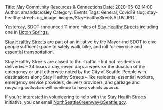 Title: May Community Resources & Connections 
Date: 2020-05-02 14:00
Author: amandacrosley
Category: Events
Tags: General, Covid19
slug: stay-healthy-streets
og_image: images/StayHealthyStreetsALUV.JPG

Yesterday, SDOT announced 11 more miles of [Stay Healthy Streets](https://sdotblog.seattle.gov/2020/05/01/get-ready-11-more-miles-of-stay-healthy-streets-coming-your-way/) including one in [Licton Springs.](https://www.seattle.gov/Documents/Departments/SDOT/Greenways/NGW/StayHealthyStreets_AuroraLicton_Map.pdf)

[Stay Healthy Streets](https://sdotblog.seattle.gov/2020/04/16/announcing-stay-healthy-streets/) are part of an initiative by the Mayor and SDOT to give people sufficent space to safely walk, bike, and roll for exercise and essential transportation. 

Stay Healthy Streets are closed to thru-traffic – but not residents or deliveries – 24 hours a day, seven days a week for the duration of the emergency or until otherwise noted by the City of Seattle. People with destinations along Stay Healthy Streets – like residents, essential workers, emergency service providers, delivery providers, and garbage and recycling collectors will continue to have vehicle access.

If you're interested in volunteering to help with the Stay Heatlh Streets initiative, you can email NorthSeattleGreenway@Seattle.gov. 
